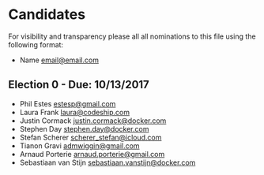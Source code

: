 # Candidates

For visibility and transparency please all all nominations to this file using the following format:

* Name email@email.com

## Election 0 - Due: 10/13/2017

* Phil Estes estesp@gmail.com
* Laura Frank laura@codeship.com
* Justin Cormack justin.cormack@docker.com
* Stephen Day stephen.day@docker.com
* Stefan Scherer scherer_stefan@icloud.com
* Tianon Gravi admwiggin@gmail.com
* Arnaud Porterie arnaud.porterie@gmail.com
* Sebastiaan van Stijn sebastiaan.vanstijn@docker.com

